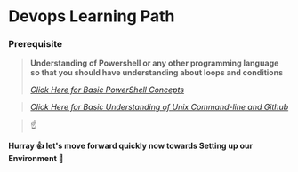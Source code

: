 # Devops Learning Path


### Prerequisite
> **Understanding of Powershell or any other programming language so that you should have understanding about loops and conditions**
>
> *[Click Here for Basic PowerShell Concepts](https://github.com/hclpandv/powershell-training-material)*

>*[Click Here for Basic Understanding of Unix Command-line and Github](https://github.com/AgileAshwani/Linux-Basics-commands)*

>:point_up:

**Hurray :+1: let's move forward quickly now towards Setting up our Environment :runner:**
